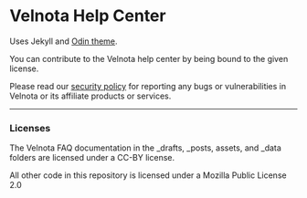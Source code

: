 # Velnota Help Center

Uses Jekyll and [Odin theme](https://github.com/TeaGuns/odin).

You can contribute to the Velnota help center by
being bound to the given license.

Please read our [security policy](/SECURITY.md) for
reporting any bugs or vulnerabilities in Velnota or
its affiliate products or services.

---
### Licenses

The Velnota FAQ documentation in the _drafts, _posts, assets,
and _data folders are licensed under a CC-BY license.

All other code in this repository is licensed under a 
Mozilla Public License 2.0
